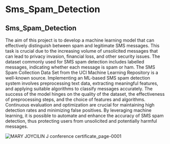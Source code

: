 # Sms_Spam_Detection 
## Sms_Spam_Detection 



The aim of this project is to develop a machine learning model that can effectively distinguish between spam and legitimate SMS messages. 
This task is crucial due to the increasing volume of unsolicited messages that can lead to privacy invasion, financial loss, and other security issues.
The dataset commonly used for SMS spam detection includes labelled messages, indicating whether each message is spam or ham. 
The SMS Spam Collection Data Set from the UCI Machine Learning Repository is a well-known source. 
Implementing an ML-based SMS spam detection system involves preprocessing text data, extracting meaningful features, and applying suitable algorithms to classify messages accurately.
The success of the model hinges on the quality of the dataset, the effectiveness of preprocessing steps, and the choice of features and algorithms. 
Continuous evaluation and optimization are crucial for maintaining high detection rates and minimizing false positives.
By leveraging machine learning, it is possible to automate and enhance the accuracy of SMS spam detection, 
thus protecting users from unsolicited and potentially harmful messages.




![MARY JOYCILIN J conference certificate_page-0001](https://github.com/joycilin16/spamdedection/assets/166023491/bd3656ba-0e51-46f6-a4d8-f4d31ea6bffe)
